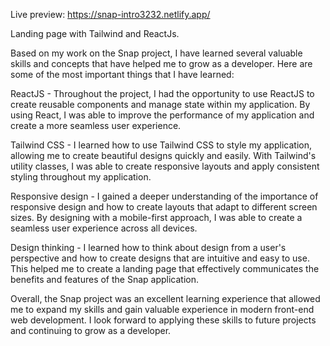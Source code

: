 Live preview: https://snap-intro3232.netlify.app/

Landing page with Tailwind and ReactJs.

Based on my work on the Snap project, I have learned several valuable skills and concepts that have helped me to grow as a developer. Here are some of the most important things that I have learned:

ReactJS - Throughout the project, I had the opportunity to use ReactJS to create reusable components and manage state within my application. By using React, I was able to improve the performance of my application and create a more seamless user experience.

Tailwind CSS - I learned how to use Tailwind CSS to style my application, allowing me to create beautiful designs quickly and easily. With Tailwind's utility classes, I was able to create responsive layouts and apply consistent styling throughout my application.

Responsive design - I gained a deeper understanding of the importance of responsive design and how to create layouts that adapt to different screen sizes. By designing with a mobile-first approach, I was able to create a seamless user experience across all devices.

Design thinking - I learned how to think about design from a user's perspective and how to create designs that are intuitive and easy to use. This helped me to create a landing page that effectively communicates the benefits and features of the Snap application.

Overall, the Snap project was an excellent learning experience that allowed me to expand my skills and gain valuable experience in modern front-end web development. I look forward to applying these skills to future projects and continuing to grow as a developer.
